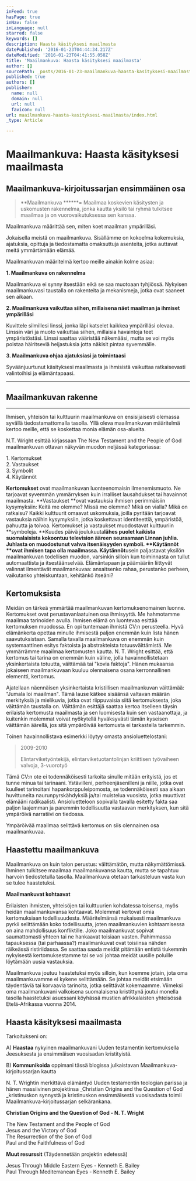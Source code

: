 ```yaml
---
inFeed: true
hasPage: true
inNav: false
inLanguage: null
starred: false
keywords: []
description: Haasta käsityksesi maailmasta
datePublished: '2016-01-23T04:44:34.217Z'
dateModified: '2016-01-23T04:41:55.058Z'
title: 'Maailmankuva: Haasta käsityksesi maailmasta'
author: []
sourcePath: _posts/2016-01-23-maailmankuva-haasta-kasityksesi-maailmasta.md
published: true
authors: []
publisher:
  name: null
  domain: null
  url: null
  favicon: null
url: maailmankuva-haasta-kasityksesi-maailmasta/index.html
_type: Article

---
```

# Maailmankuva: Haasta käsityksesi maailmasta

## Maailmankuva-kirjoitussarjan ensimmäinen osa

> **Maailmankuva ******= Maailmaa koskevien käsitysten ja uskomusten rakennelma, jonka kautta yksilö tai ryhmä tulkitsee maailmaa ja on vuorovaikutuksessa sen kanssa.

Maailmankuva määrittää sen, miten koet maailman ympärilläsi. 

Jokaisella meistä on maailmankuva. Sisällämme on kokoelma kokemuksia, ajatuksia, opittuja ja tiedostamatta omaksuttuja asenteita, jotka auttavat meitä ymmärtämään elämää.

Maailmankuvan määritelmä kertoo meille ainakin kolme asiaa:

**1\. Maailmankuva on rakennelma**

Maailmankuva ei synny itsestään eikä se saa muotoaan tyhjiössä. Nykyisen maailmankuvasi taustalla on rakenteita ja mekanismeja, jotka ovat saaneet sen aikaan.

**2\. Maailmankuva vaikuttaa siihen, millaisena näet maailman ja ihmiset ympärilläsi**

Kuvittele silmillesi linssi, jonka läpi katselet kaikkea ympärilläsi olevaa. Linssin väri ja muoto vaikuttaa siihen, millaisia havaintoja teet ympäristöstäsi. Linssi saattaa vääristää näkemääsi, mutta se voi myös poistaa häiritseviä heijastuksia jotta näkisit pintaa syvemmälle. 

[][0]

**3\. Maailmankuva ohjaa ajatuksiasi ja toimintaasi**

Syväänjuurtunut käsityksesi maailmasta ja ihmisistä vaikuttaa ratkaisevasti valintoihisi ja elämäntapaasi.

****

## Maailmankuvan rakenne

****

Ihmisen, yhteisön tai kulttuurin maailmankuva on ensisijaisesti olemassa syvällä tiedostamattomalla tasolla. Yllä oleva maailmankuvan määritelmä kertoo meille, että se koskettaa monia elämän osa-alueita.

N.T. Wright esittää kirjassaan The New Testament and the People of God maailmankuvan ottavan näkyvän muodon neljässä kategoriassa:

1\. Kertomukset   
2\. Vastaukset  
3\. Symbolit  
4\. Käytännöt

**Kertomukset** ovat maailmankuvan luonteenomaisin ilmenemismuoto. Ne tarjoavat syvemmän ymmärryksen kuin irralliset lausahdukset tai havainnot maailmasta. **Vastaukset **ovat vastauksia ihmisen perimmäisiin kysymyksiin: Keitä me olemme? Missä me olemme? Mikä on vialla? Mikä on ratkaisu? Kaikki kulttuurit omaavat uskomuksia, joilla pyritään tarjoavat vastauksia näihin kysymyksiin, jotka koskettavat identiteettiä, ympäristöä, pahuutta ja toivoa. Kertomukset ja vastaukset muodostavat kulttuuriin **symboleja. **Kuudes päivä joulukuuta****lähes puolet kaikista suomalaisista kokoontuu television ääreen seuraamaan Linnan juhlia. Juhlasta on muodostunut vahva itsenäisyyden symboli. **Käytännöt **ovat ihmisen tapa olla maailmassa. Käytännöt****usein paljastavat yksilön maailmankuvan todellisen muodon, varsinkin silloin kun toiminnasta on tullut automaattista ja itsestäänselvää.  Elämäntapaan ja päämääriin liittyvät valinnat ilmentävät maailmankuvaa: ansaitsenko rahaa, perustanko perheen, vaikutanko yhteiskuntaan, kehitänkö itseäni?

## Kertomuksista

Meidän on tärkeä ymmärtää maailmankuvan kertomuksenomainen luonne. Kertomukset ovat perustavanlaatuinen osa ihmisyyttä. Me hahmotamme maailmaa tarinoiden avulla. Ihmisen elämä on luontevaa esittää kertomuksen muodossa. En opi tuntemaan ihmistä CV:n perusteella. Hyvä elämänkerta opettaa minulle ihmisestä paljon enemmän kuin lista hänen saavutuksistaan. Samalla tavalla maailmankuva on enemmän kuin systemaattinen esitys faktoista ja abstrakteista totuusväittämistä. Me ymmärrämme maailmaa kertomusten kautta. N. T. Wright esittää, että kertomus tai tarina on enemmän kuin väline, jolla havainnollistetaan yksinkertaista totuutta, väittämää tai "kovia faktoja". Hänen mukaansa jokaiseen maailmankuvaan kuuluu olennaisena osana kerronnallinen elementti, kertomus.

Ajatellaan näennäisen yksinkertaista kristillisen maailmankuvan väittämää: "Jumala loi maailman". Tämä lause kätkee sisäänsä valtavan määrän merkityksiä ja mielikuvia, jotka ovat riippuvaisia siitä kertomuksesta, joka väittämän taustalla on. Väittämän esittäjä saattaa kertoa itselleen täysin erilaista kertomusta maailmasta ja sen luomisesta kuin sen vastaanottaja, ja kuitenkin molemmat voivat nyökytellä hyväksyvästi tämän kyseisen väittämän äärellä, jos sitä ympäröivää kertomusta ei tarkastella tarkemmin.

Toinen havainnollistava esimerkki löytyy omasta ansioluettelostani:

> 2009-2010 
> 
> Elintarviketyöntekijä, elintarviketuotantolinjan kriittisen työvaiheen valvoja, 3-vuorotyö

Tämä CV:n ote ei todennäköisesti tarkoita sinulle mitään erityistä, jos et tunne minua tai tarinaani. Ystävilleni, perheenjäsenilleni ja niille, jotka ovat kuulleet tarinoitani hapankorppuleipomosta, se todennäköisesti saa aikaan huvittuneita naurunpyrskähdyksiä ja/tai muistelua vuosista, jotka muuttivat elämääni radikaalisti. Ansioluetteloon sopivalla tavalla esitetty fakta saa paljon laajemman ja paremmin todellisuutta vastaavan merkityksen, kun sitä ympäröivä narratiivi on tiedossa.

Ympäröivää maailmaa selittävä kertomus on siis olennainen osa maailmankuvaa. 

## Haastettu maailmankuva

Maailmankuva on kuin talon perustus: välttämätön, mutta näkymättömissä. Ihminen tulkitsee maailmaa maailmankuvansa kautta, mutta se tapahtuu harvoin tiedostetulla tasolla. Maailmankuva otetaan tarkasteluun vasta kun se tulee haastetuksi. 

**Maailmankuvat kohtaavat**

Erilaisten ihmisten, yhteisöjen tai kulttuurien kohdatessa toisensa, myös heidän maailmankuvansa kohtaavat. Molemmat kertovat omia kertomuksiaan todellisuudesta. Määritelmänsä mukaisesti maailmankuva pyrkii selittämään koko todellisuutta, joten maailmankuvien kohtaamisessa on aina mahdollisuus konfliktille. Joko maailmankuvat sopivat saumattomasti yhteen tai ne hankaavat toisiaan vasten. Pahimmassa tapauksessa (tai parhaassa?) maailmankuvat ovat toisiinsa nähden räikeässä ristiriidassa. Se saattaa saada meidät pitämään entistä tiukemmin nykyisestä kertomuksestamme tai se voi johtaa meidät uusille poluille löytämään uusia vastauksia.

Maailmankuva joutuu haastetuksi myös silloin, kun koemme jotain, jota oma maailmankuvamme ei kykene selittämään. Se johtaa meidät etsimään täydentäviä tai korvaavia tarinoita, jotka selittävät kokemaamme. Viimeksi oma maailmankuvani valkoisena suomalaisena kristittynä joutui monella tasolla haastetuksi asuessani köyhässä mustien afrikkalaisten yhteisössä Etelä-Afrikassa vuonna 2014\. 

## Haasta käsityksesi maailmasta

Tarkoitukseni on: 

A) **Haastaa** nykyinen maailmankuvani Uuden testamentin kertomuksella Jeesuksesta ja ensimmäisen vuosisadan kristityistä. 

B) **Kommunikoida** oppimani tässä blogissa julkaistavan Maailmankuva-kirjoitussarjan kautta

N. T. Wrightin merkittävä elämäntyö Uuden testamentin teologian parissa ja hänen massiivinen projektinsa _Christian Origins and the Question of God _kristinuskon synnystä ja kristinuskon ensimmäisestä vuosisadasta toimii Maailmankuva-kirjoitussarjan selkärankana.

**Christian Origins and the Question of God - N. T. Wright**

The New Testament and the People of God  
Jesus and the Victory of God  
The Resurrection of the Son of God  
Paul and the Faithfulness of God

**Muut resurssit** (Täydennetään projektin edetessä)

Jesus Through Middle Eastern Eyes - Kenneth E. Bailey  
Paul Through Mediterranean Eyes - Kenneth E. Bailey

[0]: https://fi.wikipedia.org/wiki/Aurinkolasit
